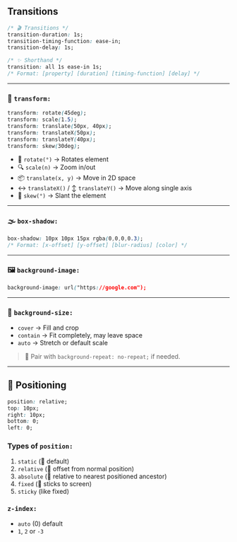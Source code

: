 ## Transitions

```css
/* 🎬 Transitions */
transition-duration: 1s;
transition-timing-function: ease-in;
transition-delay: 1s;

/* ✨ Shorthand */
transition: all 1s ease-in 1s;
/* Format: [property] [duration] [timing-function] [delay] */
```

---

### 🧲 `transform:`  
```css
transform: rotate(45deg);
transform: scale(1.5);
transform: translate(50px, 40px);
transform: translateX(50px);
transform: translateY(40px);
transform: skew(30deg);
```

- 🔄 `rotate(°)` → Rotates element  
- 🔍 `scale(n)` → Zoom in/out  
- 📦 `translate(x, y)` → Move in 2D space  
- ↔️ `translateX()` / ↕️ `translateY()` → Move along single axis  
- 📐 `skew(°)` → Slant the element

---

### 🌫️ `box-shadow:`  
```css
box-shadow: 10px 10px 15px rgba(0,0,0,0.3);
/* Format: [x-offset] [y-offset] [blur-radius] [color] */
```

---

### 🖼️ `background-image:`  
```css
background-image: url("https://google.com");
```

---

### 📏 `background-size:`
- `cover` → Fill and crop  
- `contain` → Fit completely, may leave space  
- `auto` → Stretch or default scale  

> 🧠 Pair with `background-repeat: no-repeat;` if needed.

---

## 📍 Positioning

```css
position: relative;
top: 10px;
right: 10px;
bottom: 0;
left: 0;
```

### Types of `position:`
1. `static` (📌 default)
2. `relative` (🔀 offset from normal position)
3. `absolute` (📍 relative to nearest positioned ancestor)
4. `fixed` (📌 sticks to screen)
5. `sticky` (like fixed)
### `z-index:` 
- `auto` (0) default
- `1`,  `2`  or `-3`